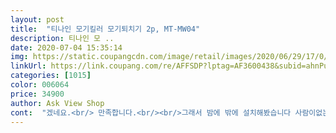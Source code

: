 ```yaml
---
layout: post 
title:  "티나인 모기킬러 모기퇴치기 2p, MT-MW04" 
description: 티나인 모 ..
date: 2020-07-04 15:35:14 
img: https://static.coupangcdn.com/image/retail/images/2020/06/29/17/0/d1ffb6d5-5d3c-40b0-a7bb-4bcc5fa67c61.jpg 
linkUrl: https://link.coupang.com/re/AFFSDP?lptag=AF3600438&subid=ahnPublicAsk&pageKey=1770356652&itemId=3014422830&vendorItemId=70650885687&traceid=V0-113-cc7769007914b974 
categories: [1015] 
color: 006064 
price: 34900 
author: Ask View Shop 
cont:  "겠네요.<br/> 만족합니다.<br/><br/>그래서 밤에 밖에 설치해봤습니다 사람이없는곳에... <br/><br/>네요.<br/> 잘 쓰도록 하겠습니다.<br/><br/>모기라는모기 날파리라는 날파리는 다 떠돌아다니고요<br/>모기를 유인하는 것인 같아 좋습니다.<br/><br/>별 1개도 아갑습니다 전기세낭비 이거산낭비입니다<br/>불빛나는  장식품에 불과한것을  반품할수는 없을까요? 2개사고 이틀후 또 2개  합 4개나 삿는데... <br/>ㅠㅠ<br/>사람이있는 방에 설치후 2일경과  모기 1마리도 안잡혀있네요... <br/>.<br/><br/>여름이 되면 모기가 극성이라 잘 물리는<br/>역시  1마리도 안잡혀있네요... <br/><br/>왜 이럴까?? 아무리 불량이라도 이렇게 안잡힐까??<br/>이 제품을 구입하게 되었네요.<br/><br/>이번 여름 덥지만 모기에게서 벗어나야<br/>이번 여름이 3번째로 덥다는 소식을 듣고<br/>일전에 이것과 비슷한것을  홈쇼핑에서 보고  살까?  고심하다가 이것을 삿습니다<br/>일주일동안 켜놓았는데 벌레 단 1마리도 안잡혔어요<br/>저도 후기보고 속는셈치고 샀긴했는데<br/>절대 사지마세요... <br/> 후기 거의 안쓰는 사람입니다.<br/>.<br/><br/>절대절대 사지마세요❌❌❌❌❌<br/>제품 구입하고 주변 지인에게 권하고 싶<br/>쿠팡을 믿었는데... <br/>쿠팡은 자체검증은 안하시나봐요???<br/>테스트한 결과 잘 작동되고 향이 나는것이<br/>편이어서 구매를 결심했습니다.<br/><br/>" 
---
```

